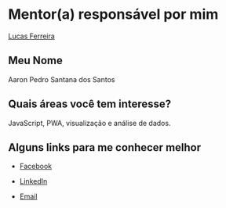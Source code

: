 # Mentor(a) responsável por mim

[Lucas Ferreira](/profiles/mentors/profiles/lucas_ferreira.md)

## Meu Nome

Aaron Pedro Santana dos Santos

## Quais áreas você tem interesse?

JavaScript, PWA, visualização e análise de dados.

## Alguns links para me conhecer melhor

- [Facebook](https://www.facebook.com/aaron.santos.5458498)

- [LinkedIn](https://www.linkedin.com/in/aaron-santos-bb4083131/)

- [Email](mailto:aaronpedro16@gmail.com)
